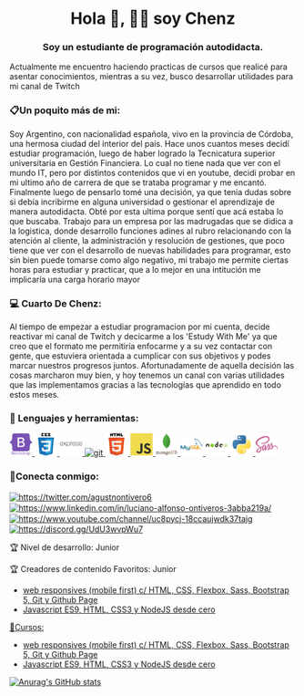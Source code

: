 



<h1 align="center">Hola 👋, 👨‍💻 soy Chenz </h1>
<h3 align="center">Soy un estudiante de programación autodidacta.</h3>

<p align="left"> Actualmente me encuentro haciendo practicas de cursos que realicé para asentar conocimientos, mientras a su vez, busco
desarrollar utilidades para mi canal de Twitch</p>

<h3 align="left">📋Un poquito más de mi:</h3>
<p> Soy Argentino, con nacionalidad española, vivo en la provincia de Córdoba, una hermosa ciudad del interior del país. Hace unos cuantos meses decidí estudiar programación, luego de haber logrado la Tecnicatura superior universitaria en Gestión Financiera. Lo cual no tiene nada que ver con el mundo IT, pero por distintos contenidos que vi en youtube, decidi probar en mi ultimo año de carrera de que se trataba programar y me encantó. Finalmente luego de pensarlo tomé una decisión, ya que tenia dudas sobre si debía incribirme en alguna universidad o gestionar el aprendizaje de manera autodidacta. Obté por esta ultima porque sentí que acá estaba lo que buscaba. Trabajo para un empresa por las madrugadas que se didica a la logistica, donde desarrollo funciones adines al rubro relacionando con la atención al cliente, la administración y resolución de gestiones, que poco tiene que ver con el desarrollo de nuevas habilidades para programar, esto sin bien puede tomarse como algo negativo, mi trabajo me permite ciertas horas para estudiar y practicar, que a lo mejor en una intitución me implicaría una carga horario mayor</p>

<h3 align="left">💻 Cuarto De Chenz:</h3>
<p> Al tiempo de empezar a estudiar programacion por mi cuenta, decide reactivar mi canal de Twitch y decicarme a los 'Estudy With Me' ya que creo que 
el formato me permitiría enfocarme y a su vez contactar con gente, que estuviera orientada a cumplicar con sus objetivos y podes marcar nuestros progresos juntos.
Afortunadamente de aquella decisión las cosas marcharon muy bien, y hoy tenemos un canal con varias utilidades que las implementamos gracias a las tecnologías
que aprendido en todo estos meses.</p>

<h3 align="left"> 🎫 Lenguajes y herramientas:</h3>
<p align="left"> <a href="https://getbootstrap.com" target="_blank" rel="noreferrer"> <img src="https://raw.githubusercontent.com/devicons/devicon/master/icons/bootstrap/bootstrap-plain-wordmark.svg" alt="bootstrap" width="40" height="40"/> </a> <a href="https://www.w3schools.com/css/" target="_blank" rel="noreferrer"> <img src="https://raw.githubusercontent.com/devicons/devicon/master/icons/css3/css3-original-wordmark.svg" alt="css3" width="40" height="40"/> </a> <a href="https://expressjs.com" target="_blank" rel="noreferrer"> <img src="https://raw.githubusercontent.com/devicons/devicon/master/icons/express/express-original-wordmark.svg" alt="express" width="40" height="40"/> </a> <a href="https://git-scm.com/" target="_blank" rel="noreferrer"> <img src="https://www.vectorlogo.zone/logos/git-scm/git-scm-icon.svg" alt="git" width="40" height="40"/> </a> <a href="https://www.w3.org/html/" target="_blank" rel="noreferrer"> <img src="https://raw.githubusercontent.com/devicons/devicon/master/icons/html5/html5-original-wordmark.svg" alt="html5" width="40" height="40"/> </a> <a href="https://developer.mozilla.org/en-US/docs/Web/JavaScript" target="_blank" rel="noreferrer"> <img src="https://raw.githubusercontent.com/devicons/devicon/master/icons/javascript/javascript-original.svg" alt="javascript" width="40" height="40"/> </a> <a href="https://www.mongodb.com/" target="_blank" rel="noreferrer"> <img src="https://raw.githubusercontent.com/devicons/devicon/master/icons/mongodb/mongodb-original-wordmark.svg" alt="mongodb" width="40" height="40"/> </a> <a href="https://www.mysql.com/" target="_blank" rel="noreferrer"> <img src="https://raw.githubusercontent.com/devicons/devicon/master/icons/mysql/mysql-original-wordmark.svg" alt="mysql" width="40" height="40"/> </a> <a href="https://nodejs.org" target="_blank" rel="noreferrer"> <img src="https://raw.githubusercontent.com/devicons/devicon/master/icons/nodejs/nodejs-original-wordmark.svg" alt="nodejs" width="40" height="40"/> </a> <a href="https://www.python.org" target="_blank" rel="noreferrer"> <img src="https://raw.githubusercontent.com/devicons/devicon/master/icons/python/python-original.svg" alt="python" width="40" height="40"/> </a> <a href="https://sass-lang.com" target="_blank" rel="noreferrer"> <img src="https://raw.githubusercontent.com/devicons/devicon/master/icons/sass/sass-original.svg" alt="sass" width="40" height="40"/> </a> </p>

<h3 align="left" > 📱Conecta conmigo:</h3>
<p align="left">
<a href="https://twitter.com/https://twitter.com/agustnontivero6" target="blank"><img align="center" src="https://raw.githubusercontent.com/rahuldkjain/github-profile-readme-generator/master/src/images/icons/Social/twitter.svg" alt="https://twitter.com/agustnontivero6" height="30" width="40" /></a>
<a href="https://linkedin.com/in/https://www.linkedin.com/in/luciano-alfonso-ontiveros-3abba219a/" target="blank"><img align="center" src="https://raw.githubusercontent.com/rahuldkjain/github-profile-readme-generator/master/src/images/icons/Social/linked-in-alt.svg" alt="https://www.linkedin.com/in/luciano-alfonso-ontiveros-3abba219a/" height="30" width="40" /></a>
<a href="https://www.youtube.com/c/https://www.youtube.com/channel/uc8pycj-18ccaujwdk37tajg" target="blank"><img align="center" src="https://raw.githubusercontent.com/rahuldkjain/github-profile-readme-generator/master/src/images/icons/Social/youtube.svg" alt="https://www.youtube.com/channel/uc8pycj-18ccaujwdk37tajg" height="30" width="40" /></a>
<a href="https://discord.gg/https://discord.gg/UdU3wvpWu7" target="blank"><img align="center" src="https://raw.githubusercontent.com/rahuldkjain/github-profile-readme-generator/master/src/images/icons/Social/discord.svg" alt="https://discord.gg/UdU3wvpWu7" height="30" width="40" /></a>

<p>🏆 Nivel de desarrollo: Junior</p>
<p>🏆 Creadores de contenido Favoritos: Junior
<ul>
  <li> <a href="https://www.udemy.com/course/curso-bootstrap-5/" target="_blank" rel="noreferrer"> web responsives (mobile first) c/ HTML, CSS, Flexbox, Sass, Bootstrap 5, Git y Github Page </li>
  <li> <a href="https://www.udemy.com/course/aprende-javascript-es9-html-css3-y-nodejs-desde-cero/" target="_blank" rel="noreferrer"> Javascript ES9, HTML, CSS3 y NodeJS desde cero</li>
</ul>
</p>

<p>📓Cursos:</p>
<ul>
  <li> <a href="https://www.udemy.com/course/curso-bootstrap-5/" target="_blank" rel="noreferrer"> web responsives (mobile first) c/ HTML, CSS, Flexbox, Sass, Bootstrap 5, Git y Github Page </li>
  <li> <a href="https://www.udemy.com/course/aprende-javascript-es9-html-css3-y-nodejs-desde-cero/" target="_blank" rel="noreferrer"> Javascript ES9, HTML, CSS3 y NodeJS desde cero</li>
</ul>






[![Anurag's GitHub stats](https://github-readme-stats.vercel.app/api?username=lucianoontiveros)](https://github.com/lucianoontiveros/github-readme-stats)
